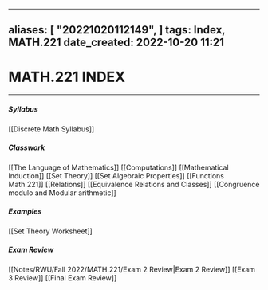 
---
aliases: [ "20221020112149",  ]
tags: Index, MATH.221
date_created: 2022-10-20 11:21
---
# MATH.221 INDEX
---
##### Syllabus
[[Discrete Math Syllabus]]

##### Classwork
[[The Language of Mathematics]]
[[Computations]]
[[Mathematical Induction]]
[[Set Theory]]
[[Set Algebraic Properties]]
[[Functions Math.221]]
[[Relations]]
[[Equivalence Relations and Classes]]
[[Congruence modulo and Modular arithmetic]]

##### Examples
[[Set Theory Worksheet]]

##### Exam Review
[[Notes/RWU/Fall 2022/MATH.221/Exam 2 Review|Exam 2 Review]]
[[Exam 3 Review]]
[[Final Exam Review]]







